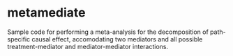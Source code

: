 # metamediate
Sample code for performing a meta-analysis for the decomposition of path-specific causal effect, accomodating two mediators and all possible treatment-mediator and mediator-mediator interactions.  
